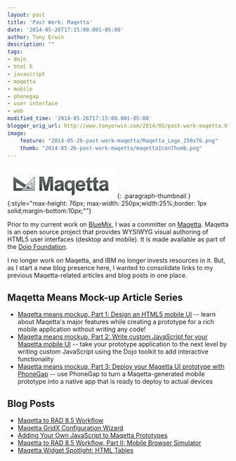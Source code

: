 ```yaml
---
layout: post
title: 'Past Work: Maqetta'
date: '2014-05-26T17:15:00.001-05:00'
author: Tony Erwin
description: ""
tags:
- dojo
- html 5
- javascript
- maqetta
- mobile
- phonegap
- user interface
- web
modified_time: '2014-05-26T17:15:00.001-05:00'
blogger_orig_url: http://www.tonyerwin.com/2014/05/past-work-maqetta.html
image:
    feature: "2014-05-26-past-work-maqetta/Maqetta_Logo_250x76.png"
    thumb: "2014-05-26-past-work-maqetta/maqettaIconThumb.png"
---
```


![Maqetta Logo](/images/2014-05-26-past-work-maqetta/Maqetta_Logo_250x76.png){: .paragraph-thumbnail }{:style="max-height: 76px; max-width: 250px;width:25%;border: 1px solid;margin-bottom:10px;""}

Prior to my current work on <a href="http://www.bluemix.net/" target="_blank">BlueMix</a>, I was a committer on <a href="http://maqetta.org/" target="_blank">Maqetta</a>. Maqetta is an open source project that provides WYSIWYG visual authoring of HTML5 user interfaces (desktop and mobile). It is made available as part of the <a href="http://dojofoundation.org/" target="_blank">Dojo Foundation</a>.

I no longer work on Maqetta, and IBM no longer invests resources in it. But, as I start a new blog presence here, I wanted to consolidate links to my previous Maqetta-related articles and blog posts in one place.

## Maqetta Means Mock-up Article Series
- <a href="/images/2014-05-26-past-work-maqetta/mo-maqetta-1.pdf" target="_blank">Maqetta means mockup, Part 1: Design an HTML5 mobile UI</a> -- learn about Maqetta's major features while creating a prototype for a rich mobile application without writing any code!
- <a href="/images/2014-05-26-past-work-maqetta/mo-maqetta-2.pdf" target="_blank">Maqetta means mockup, Part 2: Write custom JavaScript for your Maqetta mobile UI</a> -- take your prototype application to the next level by writing custom JavaScript using the Dojo toolkit to add interactive functionality
- <a href="/images/2014-05-26-past-work-maqetta/mo-maqetta-3.pdf" target="_blank">Maqetta means mockup, Part 3: Deploy your Maqetta UI prototype with PhoneGap</a> -- use PhoneGap to turn a Maqetta-generated mobile prototype into a native app that is ready to deploy to actual devices

## Blog Posts
- <a href="/images/2014-05-26-past-work-maqetta/Maqetta to RAD 8_Part1.pdf" target="_blank">Maqetta to RAD 8.5 Workflow</a>
- <a href="/images/2014-05-26-past-work-maqetta/Maqetta GridX Configuration Wizard (Maqetta_ Visual Authoring of HTML5 User Interfaces).pdf" target="_blank">Maqetta GridX Configuration Wizard</a>
- <a href="/images/2014-05-26-past-work-maqetta/Adding Your Own JavaScript to Maqetta Prototypes (Maqetta_ Visual Authoring of HTML5 User Interfaces).pdf" target="_blank">Adding Your Own JavaScript to Maqetta Prototypes</a>
- <a href="/images/2014-05-26-past-work-maqetta/Maqetta to RAD 8_Part2.pdf" target="_blank">Maqetta to RAD 8.5 Workflow, Part II: Mobile Browser Simulator</a>
- <a href="/images/2014-05-26-past-work-maqetta/Maqetta Widget Spotlight_ HTML Tables (Maqetta_ Visual Authoring of HTML5 User Interfaces).pdf" target="_blank">Maqetta Widget Spotlight: HTML Tables</a>
